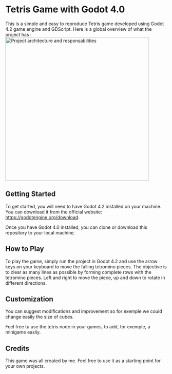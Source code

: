 # Tetris Game with Godot 4.0

This is a simple and easy to reproduce Tetris game developed using Godot 4.2 game engine and GDScript.
Here is a global overview of what the project has :
<img width="447" alt="Project architecture and responsabilities" src="https://github.com/user-attachments/assets/653190fb-5740-4e30-8603-a5fb78e25b0e">

## Getting Started

To get started, you will need to have Godot 4.2 installed on your machine. You can download it from the official website: https://godotengine.org/download.

Once you have Godot 4.0 installed, you can clone or download this repository to your local machine.

## How to Play

To play the game, simply run the project in Godot 4.2 and use the arrow keys on your keyboard to move the falling tetromino pieces. 
The objective is to clear as many lines as possible by forming complete rows with the tetromino pieces.
Left and right to move the piece, up and down to rotate in different directions.

## Customization

You can suggest modifications and improvement so for exemple we could change easily the size of cubes.

Feel free tu use the tetris node in your games, to add, for exemple, a minigame easily.

## Credits

This game was all created by me.
Feel free to use it as a starting point for your own projects.


